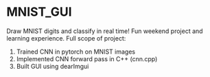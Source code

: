 # MNIST_GUI
Draw MNIST digits and classify in real time!
Fun weekend project and learning experience. Full scope of project:
1. Trained CNN in pytorch on MNIST images
2. Implemented CNN forward pass in C++ (cnn.cpp)
3. Built GUI using dearImgui

